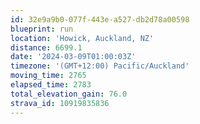 ```yaml
---
id: 32e9a9b0-077f-443e-a527-db2d78a00598
blueprint: run
location: 'Howick, Auckland, NZ'
distance: 6699.1
date: '2024-03-09T01:00:03Z'
timezone: '(GMT+12:00) Pacific/Auckland'
moving_time: 2765
elapsed_time: 2783
total_elevation_gain: 76.0
strava_id: 10919835836
---
```


